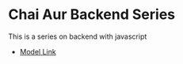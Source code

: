 # Chai Aur Backend Series

This is a series on backend with javascript

- [Model Link](https://app.eraser.io/workspace/YtPqZ1VogxGy1jzIDkzj)
